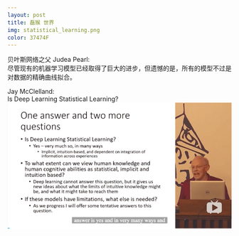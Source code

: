 ```yaml
---  
layout: post
title: 磊猴 世界
img: statistical_learning.png
color: 37474F
---  
```


贝叶斯网络之父 Judea Pearl:  
尽管现有的机器学习模型已经取得了巨大的进步，但遗憾的是，所有的模型不过是对数据的精确曲线拟合。  

Jay McClelland:  
Is Deep Learning Statistical Learning?   
![](/images/statistical_learning.png)  
